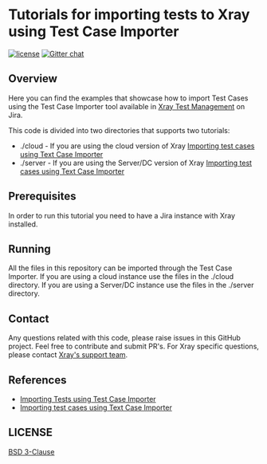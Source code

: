 # Tutorials for importing tests to Xray using Test Case Importer
[![license](https://img.shields.io/badge/License-BSD%203--Clause-green.svg)](https://opensource.org/licenses/BSD-3-Clause)
[![Gitter chat](https://badges.gitter.im/gitterHQ/gitter.png)](https://gitter.im/Xray-App/community)

## Overview
Here you can find the examples that showcase how to import Test Cases using the Test Case Importer tool available in [Xray Test Management](https://www.getxray.app/) on Jira.

This code is divided into two directories that supports two tutorials:
- ./cloud - If you are using the cloud version of Xray [Importing test cases using Text Case Importer](https://docs.getxray.app/display/XRAYCLOUD/Importing+test+cases+using+Test+Case+Importer) 
- ./server - If you are using the Server/DC version of Xray [Importing test cases using Text Case Importer](https://docs.getxray.app/display/XRAY/Importing+test+cases+using+Test+Case+Importer)


## Prerequisites
In order to run this tutorial you need to have a Jira instance with Xray installed.

## Running
All the files in this repository can be imported through the Test Case Importer.
If you are using a cloud instance use the files in the ./cloud directory.
If you are using a Server/DC instance use the files in the ./server directory.

## Contact

Any questions related with this code, please raise issues in this GitHub project. Feel free to contribute and submit PR's.
For Xray specific questions, please contact [Xray's support team](https://jira.xpand-it.com/servicedesk/customer/portal/2).

## References

- [Importing Tests using Test Case Importer](https://docs.getxray.app/display/XRAYCLOUD/Importing+Tests+using+Test+Case+Importer)
- [Importing test cases using Text Case Importer](https://docs.getxray.app/display/XRAY/Importing+test+cases+using+Test+Case+Importer)


## LICENSE

[BSD 3-Clause](LICENSE)

